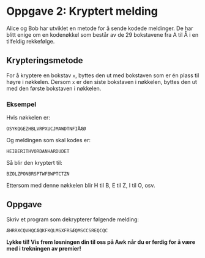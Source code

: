 # Oppgave 2: Kryptert melding

Alice og Bob har utviklet en metode for å sende kodede meldinger. De har blitt enige om en kodenøkkel som består av de 29 bokstavene fra A til Å i en tilfeldig rekkefølge.

## Krypteringsmetode
For å kryptere en bokstav `x`, byttes den ut med bokstaven som er én plass til høyre i nøkkelen. Dersom `x` er den siste bokstaven i nøkkelen, byttes den ut med den første bokstaven i nøkkelen.

### Eksempel
Hvis nøkkelen er:
```
OSYKQGEZHBLVRPXUCJMAWDTNFIÅÆØ
```

Og meldingen som skal kodes er:
```
HEIBERITHVORDANHARDUDET
```

Så blir den kryptert til:
```
BZOLZPONBRSPTWFBWPTCTZN
```

Ettersom med denne nøkkelen blir H til B, E til Z, I til O, osv.

## Oppgave
Skriv et program som dekrypterer følgende melding:
```
ÆHRRXCQVHQCÆQKFKQLMSXFRSÆQMSCCSREQCQC
```

**Lykke til! Vis frem løsningen din til oss på Awk når du er ferdig for å være med i trekningen av premier!**

